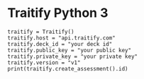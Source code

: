 Traitify Python 3
================

```
traitify = Traitify()
traitify.host = "api.traitify.com"
traitify.deck_id = "your deck id"
traitify.public_key = "your public key"
traitify.private_key = "your private key"
traitify.version = "v1"
print(traitify.create_assessment().id)
```